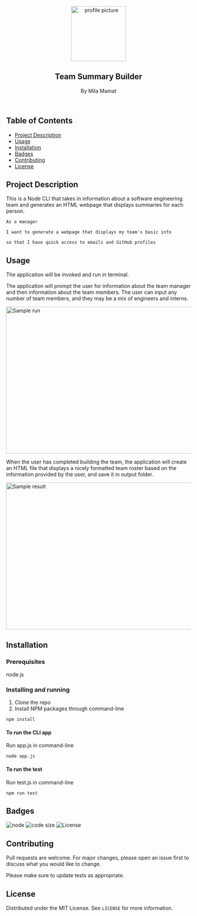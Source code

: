 
<br />
<p align="center">

<img src="https://avatars2.githubusercontent.com/u/59339564?v=4"  alt="profile picture" width="150" height="150">

<h2 align="center">Team Summary Builder</h2>

<p align="center">
By Mila Mamat
</p>
<br />
</p>


## Table of Contents
* [Project Description](#project-description)
* [Usage](#usage)
* [Installation](#installation)
* [Badges](#badges)
* [Contributing](#contributing)
* [License](#license)



## Project Description
This is a Node CLI that takes in information about a software engineering team and generates an HTML webpage that displays summaries for each person.

```
As a manager

I want to generate a webpage that displays my team's basic info

so that I have quick access to emails and GitHub profiles

```

## Usage

The application will be invoked and run in terminal.

The application will prompt the user for information about the team manager and then information about the team members. The user can input any number of team members, and they may be a mix of engineers and interns.

<img src="https://github.com/mila-mamat/homework9-employee-summary/blob/master/gif/demo.gif" alt="Sample run" width="600" height="400">


When the user has completed building the team, the application will create an HTML file that displays a nicely formatted team roster based on the information provided by the user, and save it in output folder. 

<img src="https://github.com/mila-mamat/homework9-employee-summary/blob/master/gif/result.gif" alt="Sample result" width="600" height="400">





## Installation
### Prerequisites
  node.js  

### Installing and running 
  1. Clone the repo 
  2. Install NPM packages through command-line
 ```
 npm install 
```  

#### To run the CLI app 
Run app.js in command-line
 ```
 node app.js
 ```
 #### To run the test
 
 Run test.js in command-line
 ```
 npm run test
 ```
 
## Badges
![node](https://img.shields.io/node/v/latest?style=plastic)
![code size](https://img.shields.io/github/languages/code-size/mila-mamat/homework9-employee-summary)
![License](https://img.shields.io/github/license/mila-mamat/homework9-employee-summary)

## Contributing
 Pull requests are welcome. For major changes, please open an issue first to discuss what you would like to change. 
 
 Please make sure to update tests as appropriate.

## License
Distributed under the MIT License. See `LICENSE` for more information.
  
